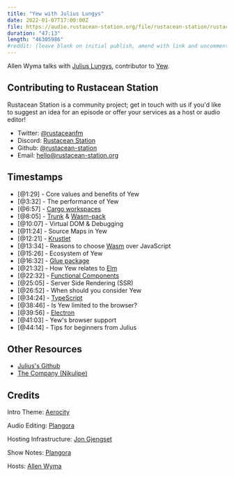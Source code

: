 ```yaml
---
title: "Yew with Julius Lungys"
date: 2022-01-07T17:00:00Z
file: https://audio.rustacean-station.org/file/rustacean-station/rustacean-station-e053-julius-lungys.mp3
duration: "47:13"
length: "46305986"
#reddit: (leave blank on initial publish, amend with link and uncomment this line after Reddit thread has been posted)
---
```

Allen Wyma talks with [Julius Lungys](https://twitter.com/voidpumpkin), contributor to [Yew](https://yew.rs/).


## Contributing to Rustacean Station

Rustacean Station is a community project; get in touch with us if you'd like to suggest an idea for an episode or offer your services as a host or audio editor!

- Twitter: [@rustaceanfm](https://twitter.com/rustaceanfm)
- Discord: [Rustacean Station](https://discord.gg/cHc3Gyc)
- Github: [@rustacean-station](https://github.com/rustacean-station/)
- Email: [hello@rustacean-station.org](mailto:hello@rustacean-station.org)

## Timestamps 

- [@1:29] -	Core values and benefits of Yew
- [@3:32] -	The performance of Yew	
- [@6:57] -	[Cargo workspaces](https://doc.rust-lang.org/book/ch14-03-cargo-workspaces.html#cargo-workspaces)
- [@8:05] -  [Trunk](https://trunkrs.dev/) & [Wasm-pack](https://rustwasm.github.io/docs/wasm-pack/)
- [@10:07] - Virtual DOM & Debugging
- [@11:24] - Source Maps in Yew
- [@12:21] - [Krustlet](https://github.com/krustlet)
- [@13:34] - Reasons to choose [Wasm](https://webassembly.org/) over JavaScript
- [@15:26] - Ecosystem of Yew
- [@16:32] - [Glue package](https://crates.io/crates/wasm-glue)
- [@21:32] - How Yew relates to [Elm](https://elm-lang.org/)
- [@22:32] - [Functional Components](https://yew.rs/docs/next/concepts/function-components/introduction)
- [@25:05] - Server Side Rendering (SSR)
- [@26:52] - When should you consider Yew
- [@34:24] - [TypeScript](https://www.typescriptlang.org/)
- [@38:46] - Is Yew limited to the browser?
- [@39:56] - [Electron](https://www.electronjs.org/)
- [@41:03] - Yew's browser support
- [@44:14] - Tips for beginners from Julius

## Other Resources
- [Julius's Github](https://github.com/voidpumpkin)
- [The Company (Nikulipe)](Nikulipe)

## Credits
Intro Theme: [Aerocity](https://twitter.com/AerocityMusic)

Audio Editing: [Plangora](https://twitter.com/plangora)

Hosting Infrastructure: [Jon Gjengset](https://twitter.com/jonhoo/)

Show Notes: [Plangora](https://twitter.com/plangora)

Hosts: [Allen Wyma](https://twitter.com/allenwyma)
